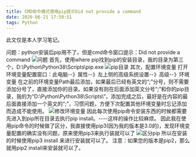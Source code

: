 ```yaml
---
title: CMD命令模式使用pip提示Did not provide a command
date: 2020-06-21 17:59:51
tags: Python
---
```

此文仅是本人学习笔记。

问题：python安装后pip用不了，但是cmd命令窗口提示：Did not provide a command
![问题](/images/Python-pip1.png)
首先，使用where pip找到pip的安装目录，我的目录为第三个，D:\Python\Python38\Scripts\pip.exe
![pip目录](/images/Python-pip2.png)
其次，配置环境变量
打开环境变量配置窗口：此电脑--》属性--》左上侧的高级系统设置--》高级--》环境变量
在之前的环境变量Path最后添加，如果最后已经有英文的“;”分号，则不需要添加分号了，直接添加你的目录。如果没有则在后面添加英文分号“;”和你的pip目录，我的为“D:\Python\Python38\Scripts\”，添加完成之后，最好是在内容的最后面直接添加一个英文的“;”，习惯问题，方便下次配置其他环境变量时忘记添加而造成不能使用。
![修改环境变量](/images/Python-pip3.png)
因此每次使用pip命令安装东西的时候都需要先进入到pip所在目录去执行pip install。----这样的操作比较麻烦。
因此我在使用pip命令的时候做了区分，我直接使用pip3(因为我的版本是3.0的)，发现环境变量配置的确实没有问题，原来使用pip3来执行装就可以了
![区分pip](/images/Python-pip4.png)
所以在安装的时候使用pip3 install 来进行安装就可以了。
注意：如果您的版本是pip2，那么就用pip2 install来安装就可以了。